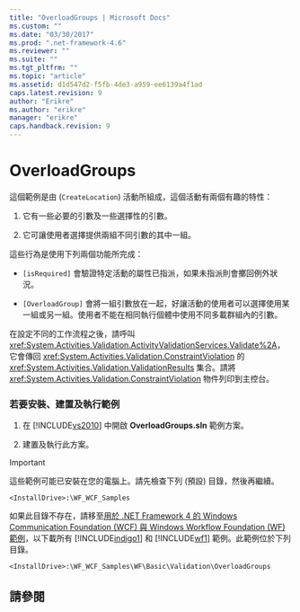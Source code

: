 ```yaml
---
title: "OverloadGroups | Microsoft Docs"
ms.custom: ""
ms.date: "03/30/2017"
ms.prod: ".net-framework-4.6"
ms.reviewer: ""
ms.suite: ""
ms.tgt_pltfrm: ""
ms.topic: "article"
ms.assetid: d1d547d2-f5fb-4de3-a959-ee6139a4f1ad
caps.latest.revision: 9
author: "Erikre"
ms.author: "erikre"
manager: "erikre"
caps.handback.revision: 9
---
```

# OverloadGroups
這個範例是由 \(`CreateLocation`\) 活動所組成，這個活動有兩個有趣的特性：  
  
1.  它有一些必要的引數及一些選擇性的引數。  
  
2.  它可讓使用者選擇提供兩組不同引數的其中一組。  
  
 這些行為是使用下列兩個功能所完成：  
  
-   `[isRequired]` 會驗證特定活動的屬性已指派，如果未指派則會擲回例外狀況。  
  
-   `[OverloadGroup]` 會將一組引數放在一起，好讓活動的使用者可以選擇使用某一組或另一組。使用者不能在相同執行個體中使用不同多載群組內的引數。  
  
 在設定不同的工作流程之後，請呼叫 <xref:System.Activities.Validation.ActivityValidationServices.Validate%2A>，它會傳回 <xref:System.Activities.Validation.ConstraintViolation> 的 <xref:System.Activities.Validation.ValidationResults> 集合。請將 <xref:System.Activities.Validation.ConstraintViolation> 物件列印到主控台。  
  
### 若要安裝、建置及執行範例  
  
1.  在 [!INCLUDE[vs2010](../../../../includes/vs2010-md.md)] 中開啟 **OverloadGroups.sln** 範例方案。  
  
2.  建置及執行此方案。  
  
> [!IMPORTANT]
>  這些範例可能已安裝在您的電腦上。請先檢查下列 \(預設\) 目錄，然後再繼續。  
>   
>  `<InstallDrive>:\WF_WCF_Samples`  
>   
>  如果此目錄不存在，請移至[用於 .NET Framework 4 的 Windows Communication Foundation \(WCF\) 與 Windows Workflow Foundation \(WF\) 範例](http://go.microsoft.com/fwlink/?LinkId=150780)，以下載所有 [!INCLUDE[indigo1](../../../../includes/indigo1-md.md)] 和 [!INCLUDE[wf1](../../../../includes/wf1-md.md)] 範例。此範例位於下列目錄。  
>   
>  `<InstallDrive>:\WF_WCF_Samples\WF\Basic\Validation\OverloadGroups`  
  
## 請參閱